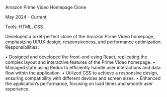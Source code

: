 Amazon Prime Video Homepage Clone

May 2024 - Current

Tools: HTML, CSS

Developed a pixel-perfect clone of the Amazon Prime Video homepage, emphasizing UI/UX design, responsiveness, and performance optimization.
Responsibilities:

•	Designed and developed the front-end using React, replicating the complex layout and interactive features of the Prime Video homepage.
•	Managed state using Redux to efficiently handle user interactions and data flow within the application.
•	Utilized CSS to achieve a responsive design, ensuring compatibility with different devices and screen sizes.
•	Enhanced the application’s performance, focusing on load times and smooth user experience.
